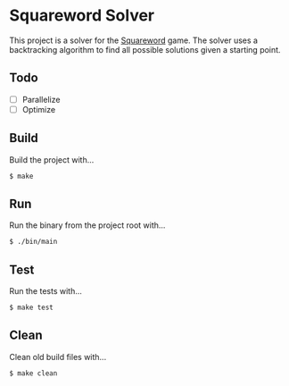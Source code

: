# Squareword Solver

This project is a solver for the [Squareword](https://squareword.org/) game. The
solver uses a backtracking algorithm to find all possible solutions given a
starting point.

## Todo

- [ ] Parallelize
- [ ] Optimize

## Build

Build the project with...

```bash
$ make
```

## Run

Run the binary from the project root with...

```bash
$ ./bin/main
```

## Test

Run the tests with...

```bash
$ make test
```

## Clean

Clean old build files with...

```bash
$ make clean
```
